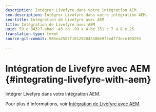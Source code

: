 ```yaml
---
description: Intégrer Livefyre dans votre intégration AEM.
seo-description: Intégrer Livefyre dans votre intégration AEM.
seo-title: Intégration de Livefyre avec AEM
title: Intégration de Livefyre avec AEM
uuid: 59 e 34327-abad -43 cd -99 a 4-be 151 c 7 a 8 e 25
translation-type: tm+mt
source-git-commit: 566ea2587f101202045488e9f4edf73ece100293

---
```



# Intégration de Livefyre avec AEM {#integrating-livefyre-with-aem}

Intégrer Livefyre dans votre intégration AEM.

Pour plus d'informations, voir [Intégration de Livefyre avec AEM](https://helpx.adobe.com/experience-manager/6-3/sites/administering/using/livefyre.html).
